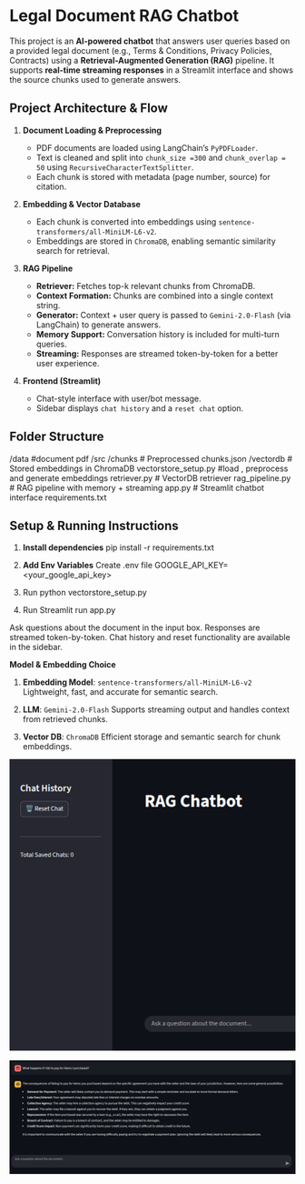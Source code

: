# Legal Document RAG Chatbot

This project is an **AI-powered chatbot** that answers user queries based on a provided legal document (e.g., Terms & Conditions, Privacy Policies, Contracts) using a **Retrieval-Augmented Generation (RAG)** pipeline. It supports **real-time streaming responses** in a Streamlit interface and shows the source chunks used to generate answers.

## **Project Architecture & Flow**

1. **Document Loading & Preprocessing**  
   - PDF documents are loaded using LangChain’s `PyPDFLoader`.  
   - Text is cleaned and split into `chunk_size =300` and `chunk_overlap = 50` using `RecursiveCharacterTextSplitter`.  
   - Each chunk is stored with metadata (page number, source) for citation.

2. **Embedding & Vector Database**  
   - Each chunk is converted into embeddings using `sentence-transformers/all-MiniLM-L6-v2`.  
   - Embeddings are stored in `ChromaDB`, enabling semantic similarity search for retrieval. 

3. **RAG Pipeline**  
   - **Retriever:** Fetches top-k relevant chunks from ChromaDB.  
   - **Context Formation:** Chunks are combined into a single context string.  
   - **Generator:** Context + user query is passed to `Gemini-2.0-Flash` (via LangChain) to generate answers.  
   - **Memory Support:** Conversation history is included for multi-turn queries.  
   - **Streaming:** Responses are streamed token-by-token for a better user experience.

4. **Frontend (Streamlit)**  
   - Chat-style interface with user/bot message. 
   - Sidebar displays `chat history` and a `reset chat` option.  


## **Folder Structure**
/data #document pdf
/src
    /chunks # Preprocessed chunks.json
    /vectordb # Stored embeddings in ChromaDB
    vectorstore_setup.py #load , preprocess and generate embeddings
    retriever.py # VectorDB retriever
    rag_pipeline.py # RAG pipeline with memory + streaming
app.py # Streamlit chatbot interface
requirements.txt


## **Setup & Running Instructions**

1. **Install dependencies**
    pip install -r requirements.txt

2. **Add Env Variables**
    Create .env file
    GOOGLE_API_KEY=<your_google_api_key>

3. Run python vectorstore_setup.py

4. Run Streamlit run app.py

Ask questions about the document in the input box.
Responses are streamed token-by-token.
Chat history and reset functionality are available in the sidebar.


**Model & Embedding Choice**

1. **Embedding Model**: `sentence-transformers/all-MiniLM-L6-v2`
    Lightweight, fast, and accurate for semantic search.

2. **LLM**: `Gemini-2.0-Flash`
    Supports streaming output and handles context from retrieved chunks.

3. **Vector DB**: `ChromaDB`
    Efficient storage and semantic search for chunk embeddings.


![alt text](image.png)

![alt text](image-1.png)
